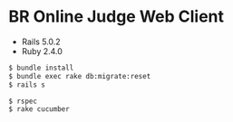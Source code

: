 # BR Online Judge Web Client

* Rails 5.0.2
* Ruby 2.4.0

```sh
$ bundle install
$ bundle exec rake db:migrate:reset
$ rails s
```

```sh
$ rspec
$ rake cucumber
```
